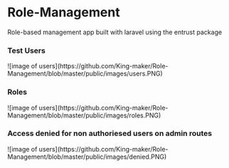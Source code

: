 # Role-Management
Role-based management app built with laravel using the entrust package
<h3>Test Users</h3>
![image of users](https://github.com/King-maker/Role-Management/blob/master/public/images/users.PNG)

<h3> Roles </h3>
![image of users](https://github.com/King-maker/Role-Management/blob/master/public/images/roles.PNG)
<h3> Access denied for non authoriesed users on admin routes </h3>
![image of users](https://github.com/King-maker/Role-Management/blob/master/public/images/denied.PNG)
